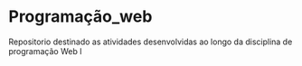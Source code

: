 # Programação_web
 Repositorio destinado as atividades desenvolvidas ao longo da disciplina de programação Web l
